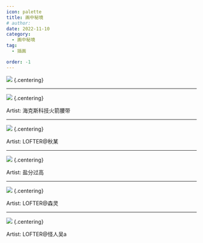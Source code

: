 ```yaml
---
icon: palette
title: 画中秘境
# author: 
date: 2022-11-10
category:
  - 画中秘境
tag:
  - 插画

order: -1
---
```


![](./res/illustration/不许挑食.jpg) {.centering}

---

![](./res/illustration/迷迭香.webp) {.centering}

Artist: 海克斯科技火箭腰带

---

![](./res/illustration/斥罪.webp) {.centering}

Artist: LOFTER@秋某

---

![](./res/illustration/双狼.webp) {.centering}

Artist: 盐分过高

---

![](./res/illustration/斩破.webp) {.centering}

Artist: LOFTER@森灵

---

![](./res/illustration/子月.webp) {.centering}

Artist: LOFTER@怪人吴a

<Ads />
